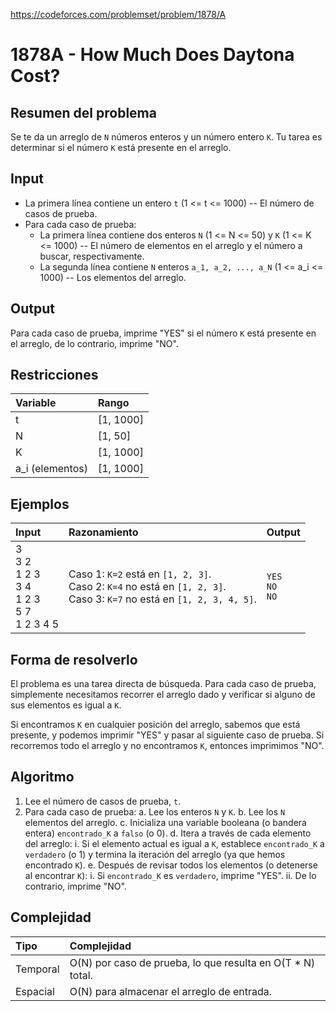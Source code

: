 https://codeforces.com/problemset/problem/1878/A

# 1878A - How Much Does Daytona Cost?

## Resumen del problema
Se te da un arreglo de `N` números enteros y un número entero `K`. Tu tarea es determinar si el número `K` está presente en el arreglo.

## Input
-   La primera línea contiene un entero `t` (1 <= t <= 1000) -- El número de casos de prueba.
-   Para cada caso de prueba:
    -   La primera línea contiene dos enteros `N` (1 <= N <= 50) y `K` (1 <= K <= 1000) -- El número de elementos en el arreglo y el número a buscar, respectivamente.
    -   La segunda línea contiene `N` enteros `a_1, a_2, ..., a_N` (1 <= a_i <= 1000) -- Los elementos del arreglo.

## Output
Para cada caso de prueba, imprime "YES" si el número `K` está presente en el arreglo, de lo contrario, imprime "NO".

## Restricciones

| Variable      | Rango       |
| :------------ | :---------- |
| t             | [1, 1000]   |
| N             | [1, 50]     |
| K             | [1, 1000]   |
| a_i (elementos) | [1, 1000]   |

## Ejemplos

| Input         | Razonamiento                                                               | Output |
| :------------ | :------------------------------------------------------------------------- | :----- |
| 3 <br> 3 2 <br> 1 2 3 <br> 3 4 <br> 1 2 3 <br> 5 7 <br> 1 2 3 4 5 | Caso 1: `K=2` está en `[1, 2, 3]`. <br> Caso 2: `K=4` no está en `[1, 2, 3]`. <br> Caso 3: `K=7` no está en `[1, 2, 3, 4, 5]`. | `YES` <br> `NO` <br> `NO` |

## Forma de resolverlo
El problema es una tarea directa de búsqueda. Para cada caso de prueba, simplemente necesitamos recorrer el arreglo dado y verificar si alguno de sus elementos es igual a `K`.

Si encontramos `K` en cualquier posición del arreglo, sabemos que está presente, y podemos imprimir "YES" y pasar al siguiente caso de prueba. Si recorremos todo el arreglo y no encontramos `K`, entonces imprimimos "NO".

## Algoritmo
1.  Lee el número de casos de prueba, `t`.
2.  Para cada caso de prueba:
    a.  Lee los enteros `N` y `K`.
    b.  Lee los `N` elementos del arreglo.
    c.  Inicializa una variable booleana (o bandera entera) `encontrado_K` a `falso` (o 0).
    d.  Itera a través de cada elemento del arreglo:
        i.  Si el elemento actual es igual a `K`, establece `encontrado_K` a `verdadero` (o 1) y termina la iteración del arreglo (ya que hemos encontrado `K`).
    e.  Después de revisar todos los elementos (o detenerse al encontrar `K`):
        i.  Si `encontrado_K` es `verdadero`, imprime "YES".
        ii. De lo contrario, imprime "NO".

## Complejidad

| Tipo        | Complejidad       |
| :---------- | :---------------- |
| Temporal    | O(N) por caso de prueba, lo que resulta en O(T * N) total. |
| Espacial    | O(N) para almacenar el arreglo de entrada. |